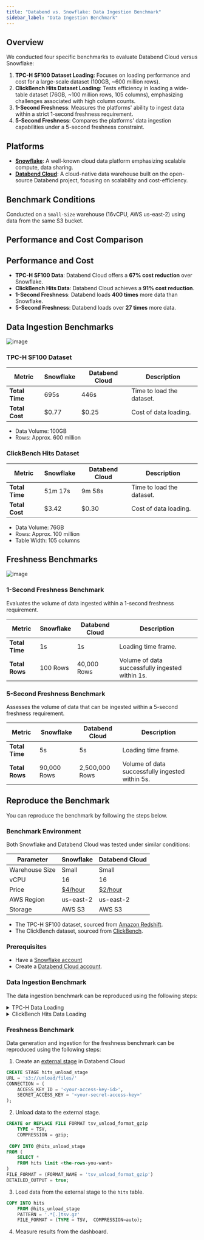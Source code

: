 ```yaml
---
title: "Databend vs. Snowflake: Data Ingestion Benchmark"
sidebar_label: "Data Ingestion Benchmark"
---
```


## Overview

We conducted four specific benchmarks to evaluate Databend Cloud versus Snowflake:
1. **TPC-H SF100 Dataset Loading**: Focuses on loading performance and cost for a large-scale dataset (100GB, ~600 million rows).
2. **ClickBench Hits Dataset Loading**: Tests efficiency in loading a wide-table dataset (76GB, ~100 million rows, 105 columns), emphasizing challenges associated with high column counts.
3. **1-Second Freshness**: Measures the platforms' ability to ingest data within a strict 1-second freshness requirement.
4. **5-Second Freshness**: Compares the platforms' data ingestion capabilities under a 5-second freshness constraint.

## Platforms
- **[Snowflake](https://snowflake.com)**: A well-known cloud data platform emphasizing scalable compute, data sharing.
- **[Databend Cloud](https://databend.com)**: A cloud-native data warehouse built on the open-source Databend project, focusing on scalability and cost-efficiency.

## Benchmark Conditions
Conducted on a `Small-Size` warehouse (16vCPU, AWS us-east-2) using data from the same S3 bucket.

## Performance and Cost Comparison

## Performance and Cost
- **TPC-H SF100 Data**: Databend Cloud offers a **67% cost reduction** over Snowflake.
- **ClickBench Hits Data**: Databend Cloud achieves a **91% cost reduction**.
- **1-Second Freshness**: Databend loads **400 times** more data than Snowflake.
- **5-Second Freshness**: Databend loads over **27 times** more data.

## Data Ingestion Benchmarks

![image](https://github.com/datafuselabs/databend/assets/172204/530317ec-c895-492a-8403-f7b8694b02f2)

### TPC-H SF100 Dataset

| Metric           | Snowflake | Databend Cloud | Description               |
|------------------|-----------|----------------|---------------------------|
| **Total Time**   | 695s      | 446s           | Time to load the dataset. |
| **Total Cost**   | $0.77     | $0.25          | Cost of data loading.     |

- Data Volume: 100GB
- Rows: Approx. 600 million

### ClickBench Hits Dataset

| Metric           | Snowflake | Databend Cloud | Description               |
|------------------|-----------|----------------|---------------------------|
| **Total Time**   | 51m 17s   | 9m 58s         | Time to load the dataset. |
| **Total Cost**   | $3.42     | $0.30          | Cost of data loading.     |

- Data Volume: 76GB
- Rows: Approx. 100 million
- Table Width: 105 columns


## Freshness Benchmarks

![image](https://github.com/datafuselabs/databend/assets/172204/41b04e6a-9027-47bf-a749-49c267a7f9ec)

### 1-Second Freshness Benchmark

Evaluates the volume of data ingested within a 1-second freshness requirement.

| Metric         | Snowflake | Databend Cloud | Description                                      |
|----------------|-----------|----------------|--------------------------------------------------|
| **Total Time** | 1s        | 1s             | Loading time frame.                              |
| **Total Rows** | 100 Rows  | 40,000 Rows    | Volume of data successfully ingested within 1s.  |

### 5-Second Freshness Benchmark

Assesses the volume of data that can be ingested within a 5-second freshness requirement.

| Metric         | Snowflake   | Databend Cloud | Description                                     |
|----------------|-------------|----------------|-------------------------------------------------|
| **Total Time** | 5s          | 5s             | Loading time frame.                             |
| **Total Rows** | 90,000 Rows | 2,500,000 Rows | Volume of data successfully ingested within 5s. |


## Reproduce the Benchmark

You can reproduce the benchmark by following the steps below.

### Benchmark Environment

Both Snowflake and Databend Cloud was tested under similar conditions:

| Parameter      | Snowflake                                                                | Databend Cloud                            |
|----------------|--------------------------------------------------------------------------|-------------------------------------------|
| Warehouse Size | Small                                                                    | Small                                     |
| vCPU           | 16                                                                       | 16                                        |
| Price          | [$4/hour](https://www.snowflake.com/en/data-cloud/pricing-options/)      | [$2/hour](https://www.databend.com/plan/) |
| AWS Region     | us-east-2                                                                | us-east-2                                 |
| Storage        | AWS S3                                                                   | AWS S3                                    |

- The TPC-H SF100 dataset, sourced from [Amazon Redshift](https://github.com/awslabs/amazon-redshift-utils/tree/master/src/CloudDataWarehouseBenchmark/Cloud-DWB-Derived-from-TPCH).
- The ClickBench dataset, sourced from [ClickBench](https://github.com/ClickHouse/ClickBench).

### Prerequisites

- Have a [Snowflake account](https://singup.snowflake.com)
- Create a [Databend Cloud account](https://www.databend.com/apply/).


### Data Ingestion Benchmark

The data ingestion benchmark can be reproduced using the following steps:

<details>
  <summary>TPC-H Data Loading</summary>

1. **Snowflake Data Load**:
   - Log into your [Snowflake account](https://app.snowflake.com/).
   - Create tables corresponding to the TPC-H schema. [SQL Script](https://github.com/datafuselabs/wizard/blob/ee9b72a11ac5d977f9a81d17fa34eb47a02ef2ba/benchsb/sql/snow/setup.sql#L1-L92).
   - Use the `COPY INTO` command to load the data from AWS S3. [SQL Script](https://github.com/datafuselabs/wizard/blob/ee9b72a11ac5d977f9a81d17fa34eb47a02ef2ba/benchsb/sql/snow/setup.sql#L95-L102).

2. **Databend Cloud Data Load**:
   - Sign in to your [Databend Cloud account](https://app.databend.com).
   - Create the necessary tables as per the TPC-H schema. [SQL Script](https://github.com/datafuselabs/wizard/blob/ee9b72a11ac5d977f9a81d17fa34eb47a02ef2ba/benchsb/sql/bend/setup.sql#L1-L92).
   - Utilize a similar method to Snowflake for loading data from AWS S3. [SQL Script](https://github.com/datafuselabs/wizard/blob/ee9b72a11ac5d977f9a81d17fa34eb47a02ef2ba/benchsb/sql/bend/setup.sql#L95-L133).

</details>

<details>
  <summary> ClickBench Hits Data Loading</summary>

1. **Snowflake Data Load**:
   - Log into your [Snowflake account](https://app.snowflake.com/).
   - Create tables corresponding to the `hits` schema. [SQL Script](https://gist.github.com/BohuTANG/2a23e5f829a8d180f7388c530526ab21?permalink_comment_id=4991762#file-hits-snowflake-schema).
   - Use the `COPY INTO` command to load the data from AWS S3. [SQL Script](https://gist.github.com/BohuTANG/2a23e5f829a8d180f7388c530526ab21?permalink_comment_id=4991762#gistcomment-4991762).

2. **Databend Cloud Data Load**:
   - Sign in to your [Databend Cloud account](https://app.databend.com).
   - Create the necessary tables as per the `hits` schema. [SQL Script](https://gist.github.com/BohuTANG/ab45d251c533dcf0b1ccd3ea1263b8a0#file-hits-databend-schema).
   - Utilize a similar method to Snowflake for loading data from AWS S3. [SQL Script](https://gist.github.com/BohuTANG/ab45d251c533dcf0b1ccd3ea1263b8a0?permalink_comment_id=4991767#gistcomment-4991767).

</details>

### Freshness Benchmark

Data generation and ingestion for the freshness benchmark can be reproduced using the following steps:


1. Create an [external stage](https://docs.databend.com/sql/sql-commands/ddl/stage/ddl-create-stage#example-2-create-external-stage-with-aws-access-key) in Databend Cloud
```sql
CREATE STAGE hits_unload_stage
URL = 's3://unload/files/'
CONNECTION = (
    ACCESS_KEY_ID = '<your-access-key-id>',
    SECRET_ACCESS_KEY = '<your-secret-access-key>'
);
```

2. Unload data to the external stage.

```sql
CREATE or REPLACE FILE FORMAT tsv_unload_format_gzip 
    TYPE = TSV,
    COMPRESSION = gzip; 
    
 COPY INTO @hits_unload_stage
FROM (
    SELECT * 
    FROM hits limit <the-rows-you-want>
) 
FILE_FORMAT = (FORMAT_NAME = 'tsv_unload_format_gzip')
DETAILED_OUTPUT = true;
```

3. Load data from the external stage to the `hits` table.

```sql
COPY INTO hits
    FROM @hits_unload_stage
    PATTERN = '.*[.]tsv.gz'
    FILE_FORMAT = (TYPE = TSV,  COMPRESSION=auto); 
```

4. Measure results from the dashboard.

